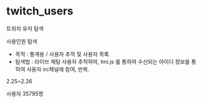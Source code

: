 # twitch_users
트위치 유저 탐색

사용인원 탐색
- 목적 : 통계용 / 사용자 추적 및 사용자 목록
- 탐색법 : 라이브 채팅 사용자 추적하여, tmi.js 를 통하여 수신되는 아이디 정보를 통하여 사용자 irc채널에 참여, 반복.

2.25~2.26

사용자
   35795명
 
